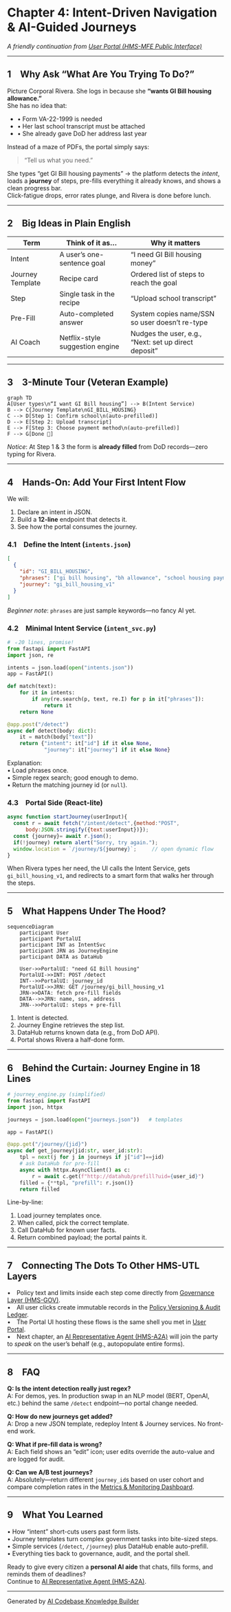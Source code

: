 # Chapter 4: Intent-Driven Navigation & AI-Guided Journeys  
*A friendly continuation from [User Portal (HMS-MFE Public Interface)](03_user_portal__hms_mfe_public_interface__.md)*  

---

## 1 Why Ask “What Are You Trying To Do?”  

Picture Corporal Rivera. She logs in because she **“wants GI Bill housing allowance.”**  
She has no idea that:

* • Form VA-22-1999 is needed  
* • Her last school transcript must be attached  
* • She already gave DoD her address last year  

Instead of a maze of PDFs, the portal simply says:  

> “Tell us what you need.”  

She types “get GI Bill housing payments” → the platform detects the *intent*, loads a **journey** of steps, pre-fills everything it already knows, and shows a clean progress bar.  
Click-fatigue drops, error rates plunge, and Rivera is done before lunch.

---

## 2 Big Ideas in Plain English  

| Term | Think of it as… | Why it matters |
|------|-----------------|----------------|
| Intent | A user’s one-sentence goal | “I need GI Bill housing money” |
| Journey Template | Recipe card | Ordered list of steps to reach the goal |
| Step | Single task in the recipe | “Upload school transcript” |
| Pre-Fill | Auto-completed answer | System copies name/SSN so user doesn’t re-type |
| AI Coach | Netflix-style suggestion engine | Nudges the user, e.g., “Next: set up direct deposit” |

---

## 3 3-Minute Tour (Veteran Example)  

```mermaid
graph TD
A[User types\n“I want GI Bill housing”] --> B(Intent Service)
B --> C{Journey Template\nGI_BILL_HOUSING}
C --> D[Step 1: Confirm school\n(auto-prefilled)]
D --> E[Step 2: Upload transcript]
E --> F[Step 3: Choose payment method\n(auto-prefilled)]
F --> G[Done 🎉]
```

*Notice*: At Step 1 & 3 the form is **already filled** from DoD records—zero typing for Rivera.

---

## 4 Hands-On: Add Your First Intent Flow  

We will:  
1. Declare an intent in JSON.  
2. Build a **12-line** endpoint that detects it.  
3. See how the portal consumes the journey.

### 4.1 Define the Intent (`intents.json`)  

```json
[
  {
    "id": "GI_BILL_HOUSING",
    "phrases": ["gi bill housing", "bh allowance", "school housing payment"],
    "journey": "gi_bill_housing_v1"
  }
]
```

*Beginner note*: `phrases` are just sample keywords—no fancy AI yet.

### 4.2 Minimal Intent Service (`intent_svc.py`)  

```python
# ﹤20 lines, promise!
from fastapi import FastAPI
import json, re

intents = json.load(open("intents.json"))
app = FastAPI()

def match(text):
    for it in intents:
        if any(re.search(p, text, re.I) for p in it["phrases"]):
            return it
    return None

@app.post("/detect")
async def detect(body: dict):
    it = match(body["text"])
    return {"intent": it["id"] if it else None,
            "journey": it["journey"] if it else None}
```

Explanation:  
• Load phrases once.  
• Simple regex search; good enough to demo.  
• Return the matching journey id (or `null`).

### 4.3 Portal Side (React-lite)  

```javascript
async function startJourney(userInput){
  const r = await fetch("/intent/detect",{method:"POST",
      body:JSON.stringify({text:userInput})});
  const {journey}= await r.json();
  if(!journey) return alert("Sorry, try again.");
  window.location = `/journey/${journey}`;     // open dynamic flow
}
```

When Rivera types her need, the UI calls the Intent Service, gets `gi_bill_housing_v1`, and redirects to a smart form that walks her through the steps.

---

## 5 What Happens Under The Hood?  

```mermaid
sequenceDiagram
    participant User
    participant PortalUI
    participant INT as IntentSvc
    participant JRN as JourneyEngine
    participant DATA as DataHub

    User->>PortalUI: "need GI Bill housing"
    PortalUI->>INT: POST /detect
    INT-->>PortalUI: journey_id
    PortalUI->>JRN: GET /journey/gi_bill_housing_v1
    JRN->>DATA: fetch pre-fill fields
    DATA-->>JRN: name, ssn, address
    JRN-->>PortalUI: steps + pre-fill
```

1. Intent is detected.  
2. Journey Engine retrieves the step list.  
3. DataHub returns known data (e.g., from DoD API).  
4. Portal shows Rivera a half-done form.

---

## 6 Behind the Curtain: Journey Engine in 18 Lines  

```python
# journey_engine.py (simplified)
from fastapi import FastAPI
import json, httpx

journeys = json.load(open("journeys.json"))   # templates

app = FastAPI()

@app.get("/journey/{jid}")
async def get_journey(jid:str, user_id:str):
    tpl = next(j for j in journeys if j["id"]==jid)
    # ask DataHub for pre-fill
    async with httpx.AsyncClient() as c:
        r = await c.get(f"http://datahub/prefill?uid={user_id}")
    filled = {**tpl, "prefill": r.json()}
    return filled
```

Line-by-line:  
1. Load journey templates once.  
2. When called, pick the correct template.  
3. Call DataHub for known user facts.  
4. Return combined payload; the portal paints it.

---

## 7 Connecting The Dots To Other HMS-UTL Layers  

• Policy text and limits inside each step come directly from [Governance Layer (HMS-GOV)](01_governance_layer__hms_gov__.md).  
• All user clicks create immutable records in the [Policy Versioning & Audit Ledger](02_policy_versioning___audit_ledger_.md).  
• The Portal UI hosting these flows is the same shell you met in [User Portal](03_user_portal__hms_mfe_public_interface__.md).  
• Next chapter, an [AI Representative Agent (HMS-A2A)](05_ai_representative_agent__hms_a2a__.md) will join the party to *speak* on the user’s behalf (e.g., autopopulate entire forms).

---

## 8 FAQ  

**Q: Is the intent detection really just regex?**  
A: For demos, yes. In production swap in an NLP model (BERT, OpenAI, etc.) behind the same `/detect` endpoint—no portal change needed.  

**Q: How do new journeys get added?**  
A: Drop a new JSON template, redeploy Intent & Journey services. No front-end work.  

**Q: What if pre-fill data is wrong?**  
A: Each field shows an “edit” icon; user edits override the auto-value and are logged for audit.  

**Q: Can we A/B test journeys?**  
A: Absolutely—return different `journey_id`s based on user cohort and compare completion rates in the [Metrics & Monitoring Dashboard](15_metrics___monitoring_dashboard_.md).  

---

## 9 What You Learned  

• How “intent” short-cuts users past form lists.  
• Journey templates turn complex government tasks into bite-sized steps.  
• Simple services (`/detect`, `/journey`) plus DataHub enable auto-prefill.  
• Everything ties back to governance, audit, and the portal shell.  

Ready to give every citizen a **personal AI aide** that chats, fills forms, and reminds them of deadlines?  
Continue to [AI Representative Agent (HMS-A2A)](05_ai_representative_agent__hms_a2a__.md).

---

Generated by [AI Codebase Knowledge Builder](https://github.com/The-Pocket/Tutorial-Codebase-Knowledge)